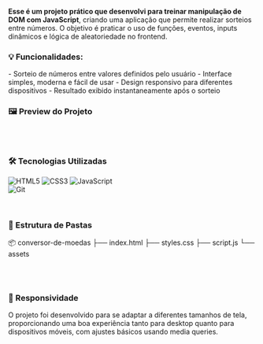 <b>Esse é um projeto prático que desenvolvi para treinar manipulação de DOM com JavaScript</b>, criando uma aplicação que permite realizar sorteios entre números. 
O objetivo é praticar o uso de funções, eventos, inputs dinâmicos e lógica de aleatoriedade no frontend.
<br> 
<h3>💡 Funcionalidades:</h3>
- Sorteio de números entre valores definidos pelo usuário   
- Interface simples, moderna e fácil de usar  
- Design responsivo para diferentes dispositivos  
- Resultado exibido instantaneamente após o sorteio  
<br> 
<h3>🖼️ Preview do Projeto</h3> 
<br> 
<br> 
<h3>🛠 Tecnologias Utilizadas</h3>

![HTML5](https://img.shields.io/badge/HTML5-E34F26?style=flat&logo=html5&logoColor=white)
![CSS3](https://img.shields.io/badge/CSS3-1572B6?style=flat&logo=css3&logoColor=white)
![JavaScript](https://img.shields.io/badge/JavaScript-F7DF1E?style=flat&logo=javascript&logoColor=black)  
![Git](https://img.shields.io/badge/Git-F05032?style=flat&logo=git&logoColor=white) 


<br> <h3>📁 Estrutura de Pastas</h3>
📦 conversor-de-moedas
├── index.html
├── styles.css
├── script.js
└── assets

<br> <br> <h3>📱 Responsividade</h3>
O projeto foi desenvolvido para se adaptar a diferentes tamanhos de tela, proporcionando uma boa experiência tanto para desktop quanto para dispositivos móveis, com ajustes básicos usando media queries.
